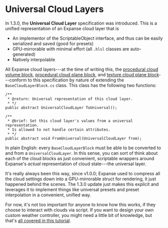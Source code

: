 # Universal Cloud Layers

In 1.3.0, the **Universal Cloud Layer** specification was introduced. This is a unified representation of an Expanse cloud layer that is 

* An implementor of the ScriptableObject interface, and thus can be easily serialized and saved (good for presets)
* GPU-mirrorable with minimal effort (all `.hlsl` classes are auto-generated)
* Natively interpolable

All Expanse cloud layers---at the time of writing this, the [procedural cloud volume block](/editor/blocks/procedural_cloud_volume_block), [procedural cloud plane block](/editor/blocks/procedural_cloud_plane_block), and [texture cloud plane block](/editor/blocks/texture_cloud_plane_block)---conform to this specification by nature of extending the `BaseCloudLayerBlock.cs` class. This class has the following two functions:

```
/**
 * @return: Universal representation of this cloud layer.
 * */
public abstract UniversalCloudLayer ToUniversal();

/**
 * @brief: Set this cloud layer's values from a universal representation.
 * Is allowed to not handle certain attributes.
 * */
public abstract void FromUniversal(UniversalCloudLayer from);
```

In plain English: every `BaseCloudLayerBlock` must be able to be converted to and from a `UniversalCloudLayer`. In this sense, you can sort of think about each of the cloud blocks as just convenient, scriptable wrappers around Expanse's *actual* representation of cloud state---the universal layer. 

It's really always been this way, since v1.0.0; Expanse used to compress all the cloud settings down into a GPU-mirrorable struct for rendering, it just happened behind the scenes. The 1.3.0 update just makes this explicit and leverages it to implement things like universal presets and preset interpolation in a convenient, unified way.

For now, it's not too important for anyone to know how this works, if they choose to interact with clouds via script. If you want to design your own custom weather controller, you might need a little bit of knowledge, but that's [all covered in this tutorial](quickstart/interpolation.md).